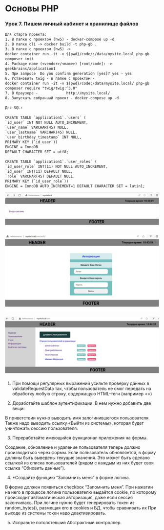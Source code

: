 # Основы PHP

### Урок 7. Пишем личный кабинет и хранилище файлов

    Для старта проекта:
    1. В папке с проектом (hw5) - docker-compose up -d
    2. В папке cli -> docker build -t php-gb .
    3. В папке с проектом (hw5) -> 
    docker container run -it -v ${pwd}/code/:/data/mysite.local php-gb composer init
    4. Package name (<vendor>/<name>) [root/code]: -> geekbrains/application1
    5. При запросе 	Do you confirm generation [yes]? yes - yes
    6. Установить twig - в папке с проектом - 
    docker container run -it -v ${pwd}/code:/data/mysite.local/ php-gb composer require "twig/twig:^3.0"
    7. В браузере - 			http://mysite.local/
    8. Запускать собранный проект - docker-compose up -d

    Для SQL:

    CREATE TABLE `application1`.`users` (
    `id_user` INT NOT NULL AUTO_INCREMENT,
    `user_name` VARCHAR(45) NULL,
    `user_lastname` VARCHAR(45) NULL,
    `user_birthday_timestamp` INT NULL,
    PRIMARY KEY (`id_user`))
    ENGINE = InnoDB
    DEFAULT CHARACTER SET = utf8;

    CREATE TABLE `application1`.`user_roles` (
    `id_user_role` INT(11) NOT NULL AUTO_INCREMENT,
    `id_user` INT(11) DEFAULT NULL,
    `role` VARCHAR(45) DEFAULT NULL,
    PRIMARY KEY (`id_user_role`))
    ENGINE = InnoDB AUTO_INCREMENT=1 DEFAULT CHARACTER SET = latin1;

![img1](./img/1.jpg)

![img1](./img/2.jpg)

![img1](./img/3.jpg)

1. При помощи регулярных выражений усильте проверку данных в validateRequestData так, чтобы пользователь не смог передать на обработку любую строку, содержащую HTML-теги (например <>)

2. Доработайте шаблон аутентификации. В нем нужно добавить две вещи:

В приветствии нужно выводить имя залогинившегося пользователя.
Также надо выводить ссылку «Выйти из системы», которая будет уничтожать сессию пользователя.

3. Переработайте имеющийся функционал приложения на формы.

Создание, обновление и удаление пользователя теперь должно производиться через формы.
Если пользователь обновляется, в форму должны быть выведены текущие значения. Это может быть сделано ссылкой из списка пользователей (рядом с каждым из них будет своя ссылка “Обновить данные”).

4. *Создайте функцию “Запомнить меня” в форме логина.

В форме должен появиться checkbox “Запомнить меня”.
При нажатии на него в процессе логина пользователю выдаётся cookie, по которому происходит автоматическая авторизация, даже если сессия закончилась.
При логине нужно будет генерировать токен из random_bytes(), размещая его в cookies и БД, чтобы сравнивать их
При выходе из системы токен надо деактивировать.

5. Исправьте потолстевший Абстрактный контроллер.

